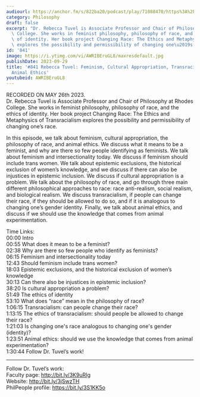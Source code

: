 ```yaml
---
audiourl: https://anchor.fm/s/822ba20/podcast/play/71088470/https%3A%2F%2Fd3ctxlq1ktw2nl.cloudfront.net%2Fstaging%2F2023-4-26%2Fb8cae584-55c2-27db-aac3-1d76f992c827.m4a
category: Philosophy
draft: false
excerpt: "Dr. Rebecca Tuvel is Associate Professor and Chair of Philosophy at Rhodes\
  \ College. She works in feminist philosophy, philosophy of race, and the ethics\
  \ of identity. Her book project Changing Race: The Ethics and Metaphysics of Transracialism\
  \ explores the possibility and permissibility of changing one\u2019s race."
id: '841'
image: https://i.ytimg.com/vi/AWRIBEruGL8/maxresdefault.jpg
publishDate: 2023-09-29
title: '#841 Rebecca Tuvel: Feminism, Cultural Appropriation, Transracialism, and
  Animal Ethics'
youtubeid: AWRIBEruGL8
---
```

<div class="timelinks">

RECORDED ON MAY 26th 2023.  
Dr. Rebecca Tuvel is Associate Professor and Chair of Philosophy at Rhodes College. She works in feminist philosophy, philosophy of race, and the ethics of identity. Her book project Changing Race: The Ethics and Metaphysics of Transracialism explores the possibility and permissibility of changing one’s race.

In this episode, we talk about feminism, cultural appropriation, the philosophy of race, and animal ethics. We discuss what it means to be a feminist, and why are there so few people identifying as feminists. We talk about feminism and intersectionality today. We discuss if feminism should include trans women. We talk about epistemic exclusions, the historical exclusion of women’s knowledge, and we discuss if there can also be injustices in epistemic inclusion. We discuss if cultural appropriation is a problem. We talk about the philosophy of race, and go through three main different philosophical approaches to race: race anti-realism, social realism, and biological realism. We discuss transracialism, if people can change their race, if they should be allowed to do so, and if it is analogous to changing one’s gender identity. Finally, we talk about animal ethics, and discuss if we should use the knowledge that comes from animal experimentation.

Time Links:  
<time>00:00</time> Intro  
<time>00:55</time> What does it mean to be a feminist?  
<time>02:38</time> Why are there so few people who identify as feminists?  
<time>06:15</time> Feminism and intersectionality today  
<time>12:43</time> Should feminism include trans women?  
<time>18:03</time> Epistemic exclusions, and the historical exclusion of women’s knowledge  
<time>30:13</time> Can there also be injustices in epistemic inclusion?  
<time>38:20</time> Is cultural appropriation a problem?  
<time>51:49</time> The ethics of identity  
<time>53:10</time> What does “race” mean in the philosophy of race?  
<time>1:06:15</time> Transracialism: can people change their race?  
<time>1:13:15</time> The ethics of transracialism: should people be allowed to change their race?  
<time>1:21:03</time> Is changing one's race analogous to changing one's gender (identity)?  
<time>1:23:51</time> Animal ethics: should we use the knowledge that comes from animal experimentation?  
<time>1:30:44</time> Follow Dr. Tuvel’s work!

---

Follow Dr. Tuvel’s work:  
Faculty page: http://bit.ly/3K9uRIg  
Website: http://bit.ly/3jSwzTH  
PhilPeople profile: https://bit.ly/3S1KK5o
</div>

